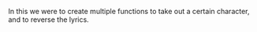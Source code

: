 In this we were to create multiple functions to take out a certain character, and to reverse the lyrics.

